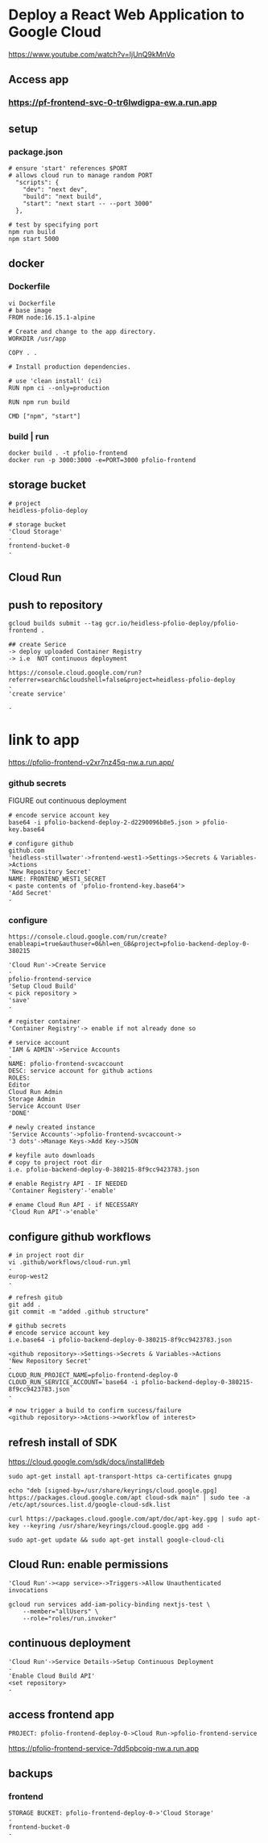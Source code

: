 
# Deploy a React Web Application to Google Cloud
https://www.youtube.com/watch?v=IjUnQ9kMnVo

## Access app
### https://pf-frontend-svc-0-tr6lwdigpa-ew.a.run.app

## setup

### package.json

```
# ensure 'start' references $PORT
# allows cloud run to manage random PORT
  "scripts": {
    "dev": "next dev",
    "build": "next build",
    "start": "next start -- --port 3000"
  },
  
# test by specifying port
npm run build
npm start 5000
```


## docker
### Dockerfile
```
vi Dockerfile
# base image
FROM node:16.15.1-alpine

# Create and change to the app directory.
WORKDIR /usr/app

COPY . .

# Install production dependencies.

# use 'clean install' (ci)
RUN npm ci --only=production

RUN npm run build

CMD ["npm", "start"]
```

### build | run
```
docker build . -t pfolio-frontend
docker run -p 3000:3000 -e=PORT=3000 pfolio-frontend
```

## storage bucket
```
# project
heidless-pfolio-deploy

# storage bucket
'Cloud Storage'
-
frontend-bucket-0
-
```


## Cloud Run

## push to repository
```
gcloud builds submit --tag gcr.io/heidless-pfolio-deploy/pfolio-frontend .

## create Serice
-> deploy uploaded Container Registry
-> i.e  NOT continuous deployment

https://console.cloud.google.com/run?referrer=search&cloudshell=false&project=heidless-pfolio-deploy
-
'create service'

-
```

# link to app
https://pfolio-frontend-v2xr7nz45q-nw.a.run.app/


### github secrets
FIGURE out continuous deployment
```
# encode service account key
base64 -i pfolio-backend-deploy-2-d2290096b8e5.json > pfolio-key.base64

# configure github
github.com
'heidless-stillwater'->frontend-west1->Settings->Secrets & Variables->Actions
'New Repository Secret'
NAME: FRONTEND_WEST1_SECRET
< paste contents of 'pfolio-frontend-key.base64'>
'Add Secret'
-
```

### configure
```
https://console.cloud.google.com/run/create?enableapi=true&authuser=0&hl=en_GB&project=pfolio-backend-deploy-0-380215

'Cloud Run'->Create Service
-
pfolio-frontend-service
'Setup Cloud Build'
< pick repository >
'save'
-

# register container
'Container Registry'-> enable if not already done so

# service account
'IAM & ADMIN'->Service Accounts
-
NAME: pfolio-frontend-svcaccount
DESC: service account for github actions
ROLES:
Editor
Cloud Run Admin
Storage Admin
Service Account User
'DONE'

# newly created instance
'Service Accounts'->pfolio-frontend-svcaccount->
'3 dots'->Manage Keys->Add Key->JSON

# keyfile auto downloads
# copy to project root dir
i.e. pfolio-backend-deploy-0-380215-8f9cc9423783.json

# enable Registry API - IF NEEDED
'Container Registery'-'enable'

# ename Cloud Run API - if NECESSARY
'Cloud Run API'->'enable'

```

## configure github workflows
```
# in project root dir
vi .github/workflows/cloud-run.yml
-
europ-west2
-

# refresh gitub
git add .
git commit -m "added .github structure"

# github secrets
# encode service account key
i.e.base64 -i pfolio-backend-deploy-0-380215-8f9cc9423783.json

<github repository>->Settings->Secrets & Variables->Actions
'New Repository Secret'
-
CLOUD_RUN_PROJECT_NAME=pfolio-frontend-deploy-0
CLOUD_RUN_SERVICE_ACCOUNT=`base64 -i pfolio-backend-deploy-0-380215-8f9cc9423783.json`
-

# now trigger a build to confirm success/failure
<github repository>->Actions-><workflow of interest>
```

## refresh install of SDK
https://cloud.google.com/sdk/docs/install#deb
```
sudo apt-get install apt-transport-https ca-certificates gnupg

echo "deb [signed-by=/usr/share/keyrings/cloud.google.gpg] https://packages.cloud.google.com/apt cloud-sdk main" | sudo tee -a /etc/apt/sources.list.d/google-cloud-sdk.list

curl https://packages.cloud.google.com/apt/doc/apt-key.gpg | sudo apt-key --keyring /usr/share/keyrings/cloud.google.gpg add -

sudo apt-get update && sudo apt-get install google-cloud-cli

```

## Cloud Run: enable permissions
```
'Cloud Run'-><app service>->Triggers->Allow Unauthenticated invocations

gcloud run services add-iam-policy-binding nextjs-test \
    --member="allUsers" \
    --role="roles/run.invoker"
```

## continuous deployment
```
'Cloud Run'->Service Details->Setup Continuous Deployment
-
'Enable Cloud Build API'
<set repository>
-
```

## access frontend app
```
PROJECT: pfolio-frontend-deploy-0->Cloud Run->pfolio-frontend-service
```
https://pfolio-frontend-service-7dd5pbcoiq-nw.a.run.app


## backups
### frontend
```
STORAGE BUCKET: pfolio-frontend-deploy-0->'Cloud Storage'
-
frontend-bucket-0
-
```
